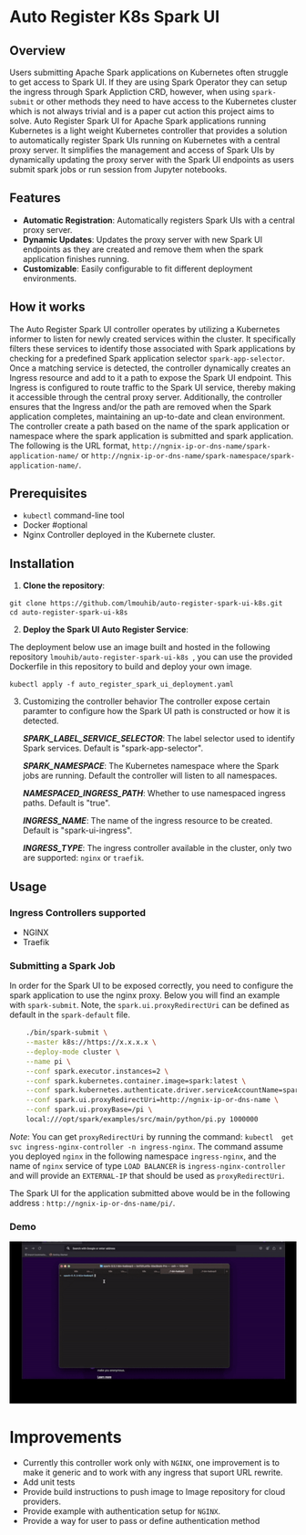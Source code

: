 # Auto Register K8s Spark UI

## Overview

Users submitting Apache Spark applications on Kubernetes often struggle to get access to Spark UI. If they are using Spark Operator they can setup the ingress through Spark Appliction CRD, however, when using `spark-submit` or other methods they need to have access to the Kubernetes cluster which is not always trivial and is a paper cut action this project aims to solve. Auto Register Spark UI for Apache Spark applications running Kubernetes is a light weight Kubernetes controller that provides a solution to automatically register Spark UIs running on Kubernetes with a central proxy server. It simplifies the management and access of Spark UIs by dynamically updating the proxy server with the Spark UI endpoints as users submit spark jobs or run session from Jupyter notebooks. 

## Features

- **Automatic Registration**: Automatically registers Spark UIs with a central proxy server.
- **Dynamic Updates**: Updates the proxy server with new Spark UI endpoints as they are created and remove them when the spark application finishes running.
- **Customizable**: Easily configurable to fit different deployment environments.

## How it works

The Auto Register Spark UI controller operates by utilizing a Kubernetes informer to listen for newly created services within the cluster. It specifically filters these services to identify those associated with Spark applications by checking for a predefined Spark application selector `spark-app-selector`. Once a matching service is detected, the controller dynamically creates an Ingress resource and add to it a path to expose the Spark UI endpoint. This Ingress is configured to route traffic to the Spark UI service, thereby making it accessible through the central proxy server. Additionally, the controller ensures that the Ingress and/or the path are removed when the Spark application completes, maintaining an up-to-date and clean environment. The controller create a path based on the name of the spark application or namespace where the spark application is submitted and spark application. The following is the URL format, `http://ngnix-ip-or-dns-name/spark-application-name/` or `http://ngnix-ip-or-dns-name/spark-namespace/spark-application-name/`.

## Prerequisites

- `kubectl` command-line tool
- Docker #optional
- Nginx Controller deployed in the Kubernete cluster.

## Installation

1. **Clone the repository**:

```shell
git clone https://github.com/lmouhib/auto-register-spark-ui-k8s.git
cd auto-register-spark-ui-k8s
```

2. **Deploy the Spark UI Auto Register Service**:

The deployment below use an image built and hosted in the following repository `lmouhib/auto-register-spark-ui-k8s
`, you can use the provided Dockerfile in this repository to build and deploy your own image.

```shell
kubectl apply -f auto_register_spark_ui_deployment.yaml
```

3. Customizing the controller behavior
The controller expose certain paramter to configure how the Spark UI path is constructed or how it is detected. 

    _**SPARK_LABEL_SERVICE_SELECTOR**_: The label selector used to identify Spark services. Default is "spark-app-selector".

    _**SPARK_NAMESPACE**_: The Kubernetes namespace where the Spark jobs are running. Default the controller will listen to all namespaces.

    _**NAMESPACED_INGRESS_PATH**_: Whether to use namespaced ingress paths. Default is "true".
        
    _**INGRESS_NAME**_: The name of the ingress resource to be created. Default is "spark-ui-ingress".

    _**INGRESS_TYPE**_: The ingress controller available in the cluster, only two are supported: `nginx` or `traefik`. 


## Usage

### Ingress Controllers supported

* NGINX
* Traefik

### Submitting a Spark Job

In order for the Spark UI to be exposed correctly, you need to configure the spark application to use the nginx proxy. Below you will find an example with `spark-submit`. Note, the `spark.ui.proxyRedirectUri` can be defined as default in the `spark-default` file.

```sh
    ./bin/spark-submit \
    --master k8s://https://x.x.x.x \
    --deploy-mode cluster \
    --name pi \
    --conf spark.executor.instances=2 \
    --conf spark.kubernetes.container.image=spark:latest \
    --conf spark.kubernetes.authenticate.driver.serviceAccountName=spark \
    --conf spark.ui.proxyRedirectUri=http://ngnix-ip-or-dns-name \
    --conf spark.ui.proxyBase=/pi \
    local:///opt/spark/examples/src/main/python/pi.py 1000000
```


_Note_: You can get `proxyRedirectUri` by running the command: `kubectl  get svc ingress-nginx-controller -n ingress-nginx`.
The command assume you deployed `nginx` in the following namespace `ingress-nginx`, and the name of `nginx` service of type `LOAD BALANCER` is `ingress-nginx-controller`
and will provide an `EXTERNAL-IP` that should be used as `proxyRedirectUri`.

The Spark UI for the application submitted above would be in the following address : `http://ngnix-ip-or-dns-name/pi/`.

### Demo

<img src="https://github.com/lmouhib/auto-register-spark-ui-k8s/blob/main/assets/demo.gif" width="600" alt="Demo gif">


# Improvements

* Currently this controller work only with `NGINX`, one improvement is to make it generic and to work with any ingress that suport URL rewrite.
* Add unit tests
* Provide build instructions to push image to Image repository for cloud providers.
* Provide example with authentication setup for `NGINX`.
* Provide a way for user to pass or define authentication method
